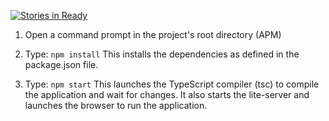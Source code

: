 [![Stories in Ready](https://badge.waffle.io/ford152/Fidget.png?label=ready&title=Ready)](https://waffle.io/ford152/Fidget)
1) Open a command prompt in the project's root directory (APM)

2) Type: `npm install`
    This installs the dependencies as defined in the package.json file.
    
3) Type: `npm start`
    This launches the TypeScript compiler (tsc) to compile the application and wait for changes. 
    It also starts the lite-server and launches the browser to run the application.
